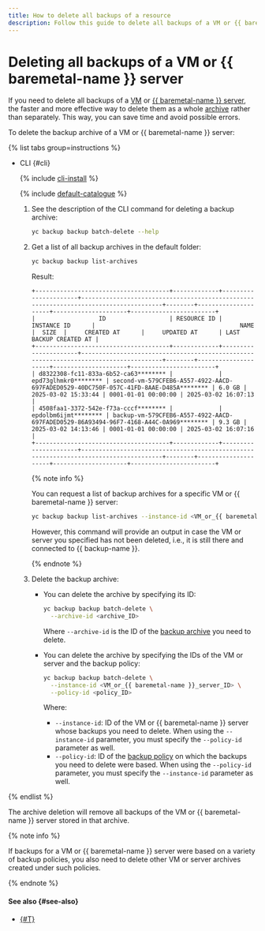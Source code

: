 ```yaml
---
title: How to delete all backups of a resource
description: Follow this guide to delete all backups of a VM or {{ baremetal-name }} server.
---
```


# Deleting all backups of a VM or {{ baremetal-name }} server

If you need to delete all backups of a [VM](../../../compute/concepts/vm.md) or [{{ baremetal-name }} server](../../../baremetal/concepts/servers.md), the faster and more effective way to delete them as a whole [archive](../../concepts/backup.md#archives) rather than separately. This way, you can save time and avoid possible errors.

To delete the backup archive of a VM or {{ baremetal-name }} server:

{% list tabs group=instructions %}

- CLI {#cli}

  {% include [cli-install](../../../_includes/cli-install.md) %}

  {% include [default-catalogue](../../../_includes/default-catalogue.md) %}

  1. See the description of the CLI command for deleting a backup archive:

      ```bash
      yc backup backup batch-delete --help
      ```
  1. Get a list of all backup archives in the default folder:

      ```bash
      yc backup backup list-archives
      ```

      Result:

      ```
      +--------------------------------------+-------------+----------------------+--------------------------------------------------------------------------------------+--------+---------------------+---------------------+------------------------+
      |                  ID                  | RESOURCE ID |     INSTANCE ID      |                                         NAME                                         |  SIZE  |     CREATED AT      |     UPDATED AT      | LAST BACKUP CREATED AT |
      +--------------------------------------+-------------+----------------------+--------------------------------------------------------------------------------------+--------+---------------------+---------------------+------------------------+
      | d8322308-fc11-833a-6b52-ca63******** |             | epd73glhmkr0******** | second-vm-579CFEB6-A557-4922-AACD-697FADED0529-40DC750F-057C-41FD-8AAE-D485A******** | 6.0 GB | 2025-03-02 15:33:44 | 0001-01-01 00:00:00 | 2025-03-02 16:07:13    |
      | 4508faa1-3372-542e-f73a-cccf******** |             | epdolbm6ijmt******** | backup-vm-579CFEB6-A557-4922-AACD-697FADED0529-86A93494-96F7-4168-A44C-0A969******** | 9.3 GB | 2025-03-02 14:13:46 | 0001-01-01 00:00:00 | 2025-03-02 16:07:16    |
      +--------------------------------------+-------------+----------------------+--------------------------------------------------------------------------------------+--------+---------------------+---------------------+------------------------+
      ```

      {% note info %}

      You can request a list of backup archives for a specific VM or {{ baremetal-name }} server:

      ```bash
      yc backup backup list-archives --instance-id <VM_or_{{ baremetal-name }}_server_ID>
      ```

      However, this command will provide an output in case the VM or server you specified has not been deleted, i.e., it is still there and connected to {{ backup-name }}.

      {% endnote %}

  1. Delete the backup archive:

      * You can delete the archive by specifying its ID:

          ```bash
          yc backup backup batch-delete \
            --archive-id <archive_ID>
          ```

          Where `--archive-id` is the ID of the [backup archive](../../concepts/backup.md#archives) you need to delete.

      * You can delete the archive by specifying the IDs of the VM or server and the backup policy:

          ```bash
          yc backup backup batch-delete \
            --instance-id <VM_or_{{ baremetal-name }}_server_ID> \
            --policy-id <policy_ID>
          ```

          Where:
          * `--instance-id`: ID of the VM or {{ baremetal-name }} server whose backups you need to delete. When using the `--instance-id` parameter, you must specify the `--policy-id` parameter as well.
          * `--policy-id`: ID of the [backup policy](../../concepts/policy.md) on which the backups you need to delete were based. When using the `--policy-id` parameter, you must specify the `--instance-id` parameter as well.

{% endlist %}

The archive deletion will remove all backups of the VM or {{ baremetal-name }} server stored in that archive.

{% note info %}

If backups for a VM or {{ baremetal-name }} server were based on a variety of backup policies, you also need to delete other VM or server archives created under such policies.

{% endnote %}

#### See also {#see-also}

* [{#T}](./delete.md)